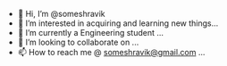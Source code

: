 - 👋 Hi, I’m @someshravik
- 👀 I’m interested in acquiring and learning new things...
- 🌱 I’m currently a Engineering student ...
- 💞️ I’m looking to collaborate on ...
- 📫 How to reach me @ someshravik@gmail.com ...

<!---
someshravik/someshravik is a ✨ special ✨ repository because its `README.md` (this file) appears on your GitHub profile.
You can click the Preview link to take a look at your changes.
--->
